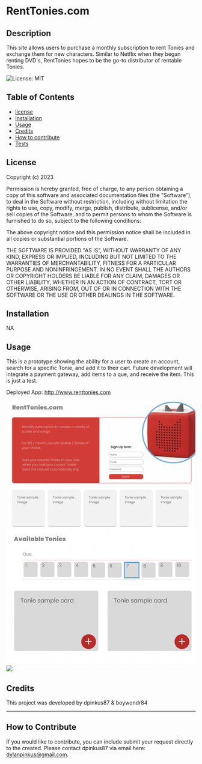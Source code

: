 
# RentTonies.com

## Description

This site allows users to purchase a monthly subscription to rent Tonies and exchange them for new characters. Similar to Netflix when they began renting DVD's, RentTonies hopes to be the go-to distributor of rentable Tonies. 

![License: MIT](https://img.shields.io/badge/License-MIT-yellow.svg)

## Table of Contents 

- [license](#license)
- [Installation](#installation)
- [Usage](#usage)
- [Credits](#credits)
- [How to contribute](#how-to-contribute)
- [Tests](#tests)

## License

Copyright (c) 2023

Permission is hereby granted, free of charge, to any person obtaining
a copy of this software and associated documentation files (the
"Software"), to deal in the Software without restriction, including
without limitation the rights to use, copy, modify, merge, publish,
distribute, sublicense, and/or sell copies of the Software, and to
permit persons to whom the Software is furnished to do so, subject to
the following conditions:

The above copyright notice and this permission notice shall be
included in all copies or substantial portions of the Software.

THE SOFTWARE IS PROVIDED "AS IS", WITHOUT WARRANTY OF ANY KIND,
EXPRESS OR IMPLIED, INCLUDING BUT NOT LIMITED TO THE WARRANTIES OF
MERCHANTABILITY, FITNESS FOR A PARTICULAR PURPOSE AND
NONINFRINGEMENT. IN NO EVENT SHALL THE AUTHORS OR COPYRIGHT HOLDERS BE
LIABLE FOR ANY CLAIM, DAMAGES OR OTHER LIABILITY, WHETHER IN AN ACTION
OF CONTRACT, TORT OR OTHERWISE, ARISING FROM, OUT OF OR IN CONNECTION
WITH THE SOFTWARE OR THE USE OR OTHER DEALINGS IN THE SOFTWARE.

## Installation

NA

## Usage

This is a prototype showing the ability for a user to create an account, search for a specific Tonie, and add it to their cart. Future development will integrate a payment gateway, add items to a que, and receive the item. This is just a test.

Deployed App: http://www.renttonies.com

<img src="./assets/images/Screen Shot 2023-03-01 at 11.06.57 AM.png">
<img src="./assets/images/Screen Shot 2023-03-02 at 3.38.40 PM.png">
<img src="./assets/images/Screen Shot 2023-03-02 at 3.38.53 PM.png>

Mobile:

<img src="./assets/images/Screen Shot 2023-03-02 at 3.39.06 PM.png">

## Credits

This project was developed by dpinkus87 & boywondr84

---


## How to Contribute

If you would like to contribute, you can include submit your request directly to the created. Please contact dpinkus87 via email here: dylanpinkus@gmail.com.

